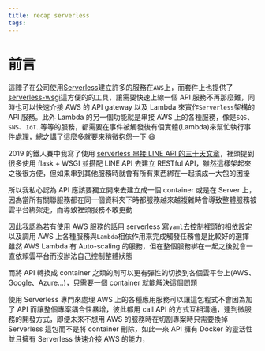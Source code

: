 ```yaml
---
title: recap serverless
tags:
---
```


# 前言

這陣子在公司使用[Serverless](https://github.com/serverless/serverless)建立許多的服務在`AWS`上，而套件上也提供了[serverless-wsgi](https://www.npmjs.com/package/serverless-wsgi)這方便的的工具，讓需要快速上線一個 API 服務不再那麼難，同時也可以快速介接 AWS 的 API gateway 以及 Lambda 來實作`Serverless`架構的 API 服務。此外 Lambda 的另一個功能就是串接 AWS 上的各種服務，像是`SQS`、`SNS`、`IoT`..等等的服務，都需要在事件被觸發後有個實體(Lambda)來幫忙執行事件處理，總之講了這麼多就要來稍微抱怨一下 😆

2019 的鐵人賽中我寫了使用 [serverless 串接 LINE API 的三十天文章](https://nijialin.com/categories/2019%E9%90%B5%E4%BA%BA%E8%B3%BD/)，裡頭提到很多使用 flask + WSGI 並搭配 LINE API 去建立 RESTful API，雖然這樣架起來之後很方便，但如果串到其他服務時就會有所有東西綁在一起搞成一大包的困擾

所以我私心認為 API 應該要獨立開來去建立成一個 container 或是在 Server 上，因為當所有關聯服務都在同一個資料夾下時都服務越來越複雜時會導致整體服務被雲平台綁架走，而導致裡頭服務不敢更動

因此我認為若有使用 AWS 服務的話用 serverless 寫`yaml`去控制裡頭的相依設定以及調用 AWS 上各種服務與`Lambda`相依作用來完成觸發任務會是比較好的選擇
雖然 AWS Lambda 有 Auto-scaling 的服務，但在整個服務綁在一起之後就會一直依賴雲平台而沒辦法自己控制整體狀態

而將 API 轉換成 container 之類的則可以更有彈性的切換到各個雲平台上(AWS、Google、Azure...)，只需要一個 container 就能解決這個問題

使用 Serverless 專門來處理 AWS 上的各種應用服務可以讓這包程式不會因為加了 API 而讓整個專案耦合性暴增，彼此都用 call API 的方式互相溝通，達到微服務的開發方式，即便未來不想用 AWS 的服務時在切割專案時只需要換掉 Serverless 這包而不是將 container 刪除，如此一來 API 擁有 Docker 的靈活性並且擁有 Serverless 快速介接 AWS 的能力，
